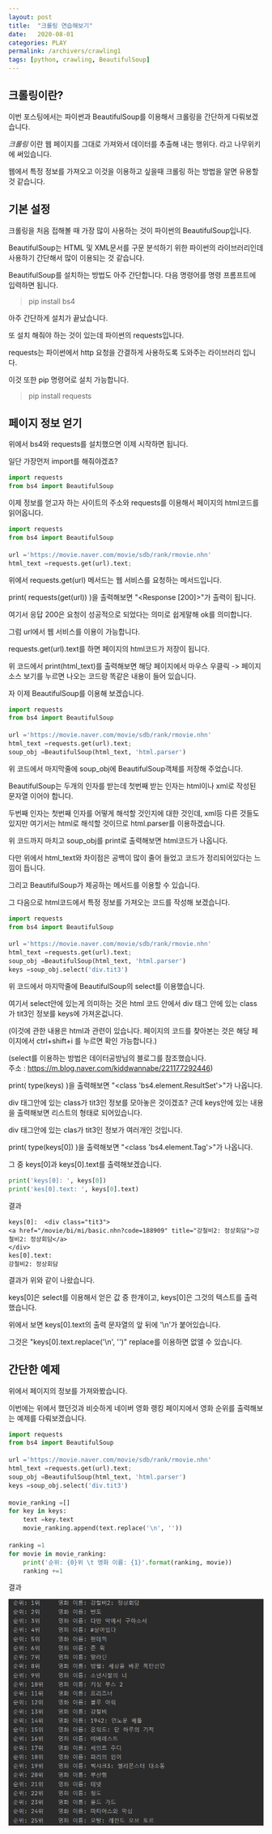 ```yaml
---
layout: post
title:  "크롤링 연습해보기"
date:   2020-08-01
categories: PLAY
permalink: /archivers/crawling1
tags: [python, crawling, BeautifulSoup]
---
```


## 크롤링이란?

이번 포스팅에서는 파이썬과 BeautifulSoup를 이용해서 크롤링을 간단하게 다뤄보겠습니다.   

*크롤링* 이란 웹 페이지를 그대로 가져와서 데이터를 추출해 내는 행위다. 라고 나무위키에 써있습니다.   

웹에서 특정 정보를 가져오고 이것을 이용하고 싶을때 크롤링 하는 방법을 알면 유용할 것 같습니다.   

## 기본 설정

크롤링을 처음 접해볼 때 가장 많이 사용하는 것이 파이썬의 BeautifulSoup입니다.   

BeautifulSoup는 HTML 및 XML문서를 구문 분석하기 위한 파이썬의 라이브러리인데 사용하기 간단해서 
많이 이용되는 것 같습니다.   

BeautifulSoup를 설치하는 방법도 아주 간단합니다. 다음 명령어를 명령 프롬프트에 입력하면 됩니다.   

> pip install bs4

아주 간단하게 설치가 끝났습니다.   

또 설치 해줘야 하는 것이 있는데 파이썬의 requests입니다.   

requests는 파이썬에서 http 요청을 간결하게 사용하도록 도와주는 라이브러리 입니다.   

이것 또한 pip 명령어로 설치 가능합니다.   

> pip install requests

## 페이지 정보 얻기

위에서 bs4와 requests를 설치했으면 이제 시작하면 됩니다.   

일단 가장먼저 import를 해줘야겠죠?   

~~~python
import requests
from bs4 import BeautifulSoup
~~~

이제 정보를 얻고자 하는 사이트의 주소와 requests를 이용해서 페이지의 html코드를 읽어옵니다.   

~~~python
import requests
from bs4 import BeautifulSoup

url ='https://movie.naver.com/movie/sdb/rank/rmovie.nhn'
html_text =requests.get(url).text;
~~~ 

위에서 requests.get(url) 메서드는 웹 서비스를 요청하는 메서드입니다.   

print( requests(get(url)) )을 출력해보면 "<Response [200]>"가 출력이 됩니다.   

여기서 응답 200은 요청이 성공적으로 되었다는 의미로 쉽게말해 ok를 의미합니다.   

그럼 url에서 웹 서비스를 이용이 가능합니다.   

requests.get(url).text를 하면 페이지의 html코드가 저장이 됩니다.   

위 코드에서 print(html_text)를 출력해보면 해당 페이지에서 마우스 우클릭 -> 페이지 소스 보기를 누르면 나오는 코드랑 똑같은 내용이 들어 있습니다.   

자 이제 BeautifulSoup를 이용해 보겠습니다.   

~~~python
import requests
from bs4 import BeautifulSoup

url ='https://movie.naver.com/movie/sdb/rank/rmovie.nhn'
html_text =requests.get(url).text;
soup_obj =BeautifulSoup(html_text, 'html.parser')
~~~

위 코드에서 마지막줄에 soup_obj에 BeautifulSoup객체를 저장해 주었습니다.   

BeautifulSoup는 두개의 인자를 받는데 첫번째 받는 인자는 html이나 xml로 작성된 문자열 이어야 합니다.   

두번째 인자는 첫번째 인자를 어떻게 해석할 것인지에 대한 것인데, xml등 다른 것들도 있지만 여기서는 html로 해석할 것이므로 html.parser를 이용하겠습니다.   

위 코드까지 마치고 soup_obj를 print로 출력해보면 html코드가 나옵니다.   

다만 위에서 html_text와 차이점은 공백이 많이 줄어 들었고 코드가 정리되어있다는 느낌이 듭니다.   

그리고 BeautifulSoup가 제공하는 메서드를 이용할 수 있습니다.   

그 다음으로 html코드에서 특정 정보를 가져오는 코드를 작성해 보겠습니다.   

~~~python
import requests
from bs4 import BeautifulSoup

url ='https://movie.naver.com/movie/sdb/rank/rmovie.nhn'
html_text =requests.get(url).text;
soup_obj =BeautifulSoup(html_text, 'html.parser')
keys =soup_obj.select('div.tit3')
~~~

위 코드에서 마지막줄에 BeautifulSoup의 select를 이용했습니다.   

여기서 select안에 있는게 의미하는 것은 html 코드 안에서 div 태그 안에 있는 class가 tit3인 정보를 keys에 가져온겂니다.   

(이것에 관한 내용은 html과 관련이 있습니다. 페이지의 코드를 찾아본는 것은 해당 페이지에서 ctrl+shift+i 를 누르면 확인 가능합니다.)   

(select를 이용하는 방법은 데이터공방님의 블로그를 참조했습니다.   
주소 : <https://m.blog.naver.com/kiddwannabe/221177292446>)   

print( type(keys) )을 출력해보면 "<class 'bs4.element.ResultSet'>"가 나옵니다.   

div 태그안에 있는 class가 tit3인 정보를 모아놓은 것이겠죠? 근데 keys안에 있는 내용을 출력해보면 리스트의 형태로 되어있습니다.   

div 태그안에 있는 clas가 tit3인 정보가 여러개인 것입니다.   

print( type(keys[0]) )을 출력해보면 "<class 'bs4.element.Tag'>"가 나옵니다.   

그 중 keys[0]과 keys[0].text를 출력해보겠습니다.   

~~~python
print('keys[0]: ', keys[0])
print('kes[0].text: ', keys[0].text)
~~~

결과

~~~text
keys[0]:  <div class="tit3">
<a href="/movie/bi/mi/basic.nhn?code=188909" title="강철비2: 정상회담">강철비2: 정상회담</a>
</div>
kes[0].text:  
강철비2: 정상회담
~~~

결과가 위와 같이 나왔습니다.   

keys[0]은 select를 이용해서 얻은 값 중 한개이고, keys[0]은 그것의 텍스트를 출력했습니다.   

위에서 보면 keys[0].text의 출력 문자열의 앞 뒤에 '\n'가 붙어있습니다.   

그것은 "keys[0].text.replace('\n', '')" replace를 이용하면 없앨 수 있습니다.      

## 간단한 예제

위에서 페이지의 정보를 가져와봤습니다.   

이번에는 위에서 했던것과 비슷하게 네이버 영화 랭킹 페이지에서 영화 순위를 출력해보는 예제를 다뤄보겠습니다.   

~~~python
import requests
from bs4 import BeautifulSoup

url ='https://movie.naver.com/movie/sdb/rank/rmovie.nhn'
html_text =requests.get(url).text;
soup_obj =BeautifulSoup(html_text, 'html.parser')
keys =soup_obj.select('div.tit3')

movie_ranking =[]
for key in keys:
    text =key.text
    movie_ranking.append(text.replace('\n', ''))

ranking =1
for movie in movie_ranking:
    print('순위: {0}위 \t 영화 이름: {1}'.format(ranking, movie))
    ranking +=1
~~~

결과   

![2020_08_01_1](../images/2020_08_01_1.PNG)